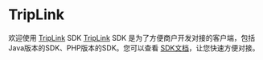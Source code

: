 # TripLink
欢迎使用 [TripLink](https://www.triplinkintl.com/) SDK 
[TripLink](https://www.triplinkintl.com/) SDK 是为了方便商户开发对接的客户端，包括Java版本的SDK、PHP版本的SDK。您可以查看 [SDK文档](https://api.triplinkintl.com/docs/api/sdk)，让您快速方便对接。

